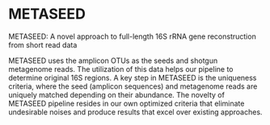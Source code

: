 # METASEED
METASEED: A novel approach to full-length 16S rRNA gene reconstruction from short read data

METASEED uses the amplicon OTUs as the seeds and shotgun metagenome reads. The utilization of this data helps our pipeline to determine original 16S regions. A key step in METASEED is the uniqueness criteria, where the seed (amplicon sequences) and metagenome reads are uniquely matched depending on their abundance. The novelty of METASEED pipeline resides in our own optimized criteria that eliminate undesirable noises and produce results that excel over existing approaches. 
